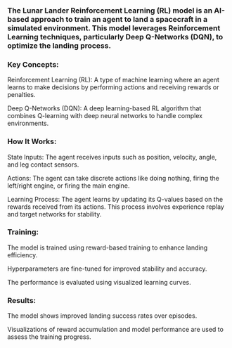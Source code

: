 ### The Lunar Lander Reinforcement Learning (RL) model is an AI-based approach to train an agent to land a spacecraft in a simulated environment. This model leverages Reinforcement Learning techniques, particularly Deep Q-Networks (DQN), to optimize the landing process.

### Key Concepts:
Reinforcement Learning (RL): A type of machine learning where an agent learns to make decisions by performing actions and receiving rewards or penalties.

Deep Q-Networks (DQN): A deep learning-based RL algorithm that combines Q-learning with deep neural networks to handle complex environments.

### How It Works:
State Inputs: The agent receives inputs such as position, velocity, angle, and leg contact sensors.

Actions: The agent can take discrete actions like doing nothing, firing the left/right engine, or firing the main engine.

Learning Process: The agent learns by updating its Q-values based on the rewards received from its actions. This process involves experience replay and target networks for stability.

### Training:
The model is trained using reward-based training to enhance landing efficiency.

Hyperparameters are fine-tuned for improved stability and accuracy.

The performance is evaluated using visualized learning curves.

### Results:
The model shows improved landing success rates over episodes.

Visualizations of reward accumulation and model performance are used to assess the training progress.
